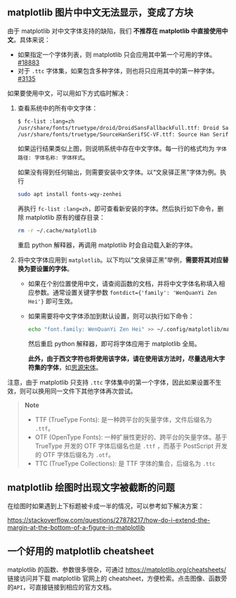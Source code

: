 ## matplotlib 图片中中文无法显示，变成了方块

由于 matplotlib 对中文字体支持的缺陷，我们 **不推荐在 matplotlib 中直接使用中文**。具体来说：

- 如果指定一个字体列表，则 matplotlib 只会应用其中第一个可用的字体。[#18883](https://github.com/matplotlib/matplotlib/issues/18883)
- 对于 `.ttc` 字体集，如果包含多种字体，则也将只应用其中的第一种字体。[#3135](https://github.com/matplotlib/matplotlib/issues/3135)

如果要使用中文，可以用如下方式临时解决：

1. 查看系统中的所有中文字体：

    ``` bash
    $ fc-list :lang=zh
    /usr/share/fonts/truetype/droid/DroidSansFallbackFull.ttf: Droid Sans Fallback:style=Regular
    /usr/share/fonts/truetype/SourceHanSerifSC-VF.ttf: Source Han Serif SC VF:style=Regular
    ```

    如果运行结果类似上图，则说明系统中存在中文字体。每一行的格式均为 `字体路径: 字体名称: 字体样式`。

    如果没有得到任何输出，则需要安装中文字体。以“文泉驿正黑”字体为例。执行
    
    ``` bash
    sudo apt install fonts-wqy-zenhei
    ```

    再执行 `fc-list :lang=zh`，即可查看新安装的字体。然后执行如下命令，删除 matplotlib 原有的缓存目录：

    ``` bash
    rm -r ~/.cache/matplotlib
    ```

    重启 python 解释器，再调用 matplotlib 时会自动载入新的字体。

2. 将中文字体应用到 `matplotlib`。以下均以“文泉驿正黑”举例，**需要将其对应替换为要设置的字体**。

    - 如果在个别位置使用中文，请查阅函数的文档，并将中文字体名称填入相应参数。通常设置关键字参数 `fontdict={'family': 'WenQuanYi Zen Hei'}` 即可生效。

    - 如果需要将中文字体添加到默认设置，则可以执行如下命令：

        ``` bash
        echo "font.family: WenQuanYi Zen Hei" >> ~/.config/matplotlib/matplotlibrc
        ```

        然后重启 python 解释器，即可将字体应用于 matplotlib 全局。
        
        **此外，由于西文字符也将使用该字体，请在使用该方法时，尽量选用大字符集的字体**，如[思源宋体](https://github.com/adobe-fonts/source-han-serif/blob/master/README-CN.md)。

注意，由于 matplotlib 只支持 `.ttc` 字体集中的第一个字体，因此如果设置不生效，则可以换用同一文件下其他字体再次尝试。

> **Note**
> 
> - TTF (TrueType Fonts): 是一种跨平台的矢量字体，文件后缀名为 `.ttf`。
> - OTF (OpenType Fonts): 一种扩展性更好的、跨平台的矢量字体。基于 TrueType 开发的 OTF 字体后缀名也是 `.ttf` ，而基于 PostScript 开发的 OTF 字体后缀名为 `.otf`。
> - TTC (TrueType Collections): 是 TTF 字体的集合，后缀名为 `.ttc`

## matplotlib 绘图时出现文字被截断的问题

在绘图时如果遇到上下标题被卡成一半的情况，可以参考如下解决方案：

https://stackoverflow.com/questions/27878217/how-do-i-extend-the-margin-at-the-bottom-of-a-figure-in-matplotlib


## 一个好用的 matplotlib cheatsheet
matplotlib 的函数、参数很多很杂，可通过 https://matplotlib.org/cheatsheets/ 链接访问并下载 matplotlib 官网上的 cheatsheet，方便检索。点击图像、函数旁的`API`，可直接链接到相应的官方文档。